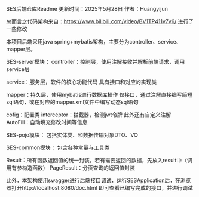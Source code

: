 SES后端仓库Readme
更新时间：2025年5月28日
作者：Huangyijun
 


总而言之代码架构来自：https://www.bilibili.com/video/BV1TP411v7v6/
进行了一些修改

本项目后端采用java spring+mybatis架构，主要分为controller、service、mapper层。

SES-server模块：
controller：控制层，使用注解接收并解析前端请求，调用service层

service：服务层，软件的核心功能代码
具有接口和对应的实现类

mapper：持久层，使用mybatis进行数据库操作
仅接口，通过注解直接编写简短sql语句，或在对应的mapper.xml文件中编写动态sql语句

cofig：配置类
interceptor：拦截器，检测jwt令牌
此外还有自定义注解AutoFill：自动填充修改时间等信息

SES-pojo模块：
包括实体类、和数据传输对象DTO、VO

SES-common模块：
包含各种常量与工具类

Result：所有函数返回值的统一封装。若有需要返回的数据，先放入result中（调用有参构造函数）
PageResult：分页查询的返回值封装



此外，本架构使用swagger进行后端接口调试，运行SESApplication后，在浏览器打开http://localhost:8080/doc.html
即可查看已编写完成的接口，并进行调试
